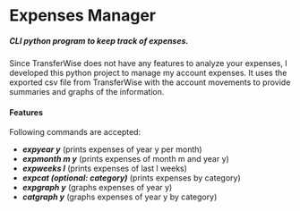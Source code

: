 # Expenses Manager

##### CLI python program to keep track of expenses.
<p>
Since TransferWise does not have any features to analyze your expenses, 
I developed this python project to manage my account expenses. 
It uses the exported csv file from TransferWise with the account 
movements to provide summaries and graphs of the information.
</p> 

#### Features
<p> Following commands are accepted:  </p>

* _**expyear y**_ (prints expenses of year y per month)
* _**expmonth m y**_ (prints expenses of month m and year y)
* _**expweeks l**_  (prints expenses of last l weeks)
* _**expcat (optional: category)**_ (prints expenses by category)
* _**expgraph y**_ (graphs expenses of year y)
* _**catgraph y**_ (graphs expenses of year y by category)